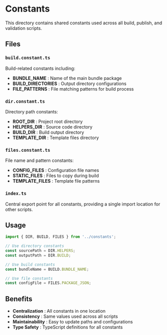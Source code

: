 # Constants

This directory contains shared constants used across all build, publish, and validation scripts.

## Files

### `build.constant.ts`

Build-related constants including:

- **BUNDLE_NAME** : Name of the main bundle package
- **BUILD_DIRECTORIES** : Output directory configurations
- **FILE_PATTERNS** : File matching patterns for build process

### `dir.constant.ts`

Directory path constants:

- **ROOT_DIR** : Project root directory
- **HELPERS_DIR** : Source code directory
- **BUILD_DIR** : Build output directory
- **TEMPLATE_DIR** : Template files directory

### `files.constant.ts`

File name and pattern constants:

- **CONFIG_FILES** : Configuration file names
- **STATIC_FILES** : Files to copy during build
- **TEMPLATE_FILES** : Template file patterns

### `index.ts`

Central export point for all constants, providing a single import location for other scripts.

## Usage

```typescript
import { DIR, BUILD, FILES } from '../constants';

// Use directory constants
const sourcePath = DIR.HELPERS;
const outputPath = DIR.BUILD;

// Use build constants
const bundleName = BUILD.BUNDLE_NAME;

// Use file constants
const configFile = FILES.PACKAGE_JSON;
```

## Benefits

- **Centralization** : All constants in one location
- **Consistency** : Same values used across all scripts
- **Maintainability** : Easy to update paths and configurations
- **Type Safety** : TypeScript definitions for all constants
